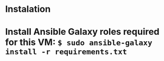 # Instalation
# Install Ansible Galaxy roles required for this VM: `$ sudo ansible-galaxy install -r requirements.txt`
